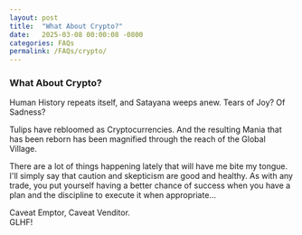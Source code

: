 ```yaml
---
layout: post
title:  "What About Crypto?"
date:   2025-03-08 00:00:08 -0800
categories: FAQs
permalink: /FAQs/crypto/
---
```

### What About Crypto?

Human History repeats itself, and Satayana weeps anew.  Tears of Joy?  Of Sadness?  

Tulips have rebloomed as Cryptocurrencies.  And the resulting Mania that has been reborn has been magnified through the reach of the Global Village.  

There are a lot of things happening lately that will have me bite my tongue.  I'll simply say that caution and skepticism are good and healthy.  As with any trade, you put yourself having a better chance of success when you have a plan and the discipline to execute it when appropriate...  

Caveat Emptor, Caveat Venditor.  
GLHF!  